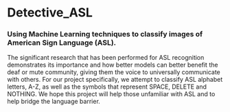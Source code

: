 # Detective_ASL
### Using Machine Learning techniques to classify images of American Sign Language (ASL).

The significant research that has been performed for ASL recognition demonstrates its importance and how better models can better benefit the deaf or mute community, giving them the voice to universally communicate with others. For our project specifically, we attempt to classify ASL alphabet letters, A-Z, as well as the symbols that represent SPACE, DELETE and NOTHING. We hope this project will help those unfamiliar with ASL and to help bridge the language barrier.
